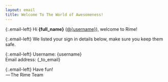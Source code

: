 ```yaml
---
layout: email
title: Welcome To The World of Awesomeness!
---
```


{:.email-left}
Hi <strong class="email-bold">{full_name}</strong> (<a class="email-link email-underline" href="{_app_base_url}@{username}">@{username}</a>), welcome to Rime!

{:.email-left}
We listed your sign in details below, make sure you keep them safe.

{:.email-left}
Username: {username}
<br>Email address: {_to_email}

{:.email-left}
Have fun!
<br> — The Rime Team